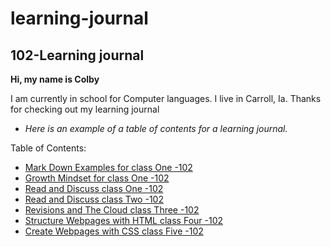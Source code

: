 # learning-journal

## 102-Learning journal

**Hi, my name is Colby**

I am currently in school for Computer languages. I live in Carroll, Ia.
Thanks for checking out my learning journal

- *Here is an example of a table of contents for a learning journal.*




Table of Contents:
- [Mark Down Examples for class One -102](/MarkdownExamples.md)
- [Growth Mindset for class One -102](/growthmindset.md)
- [Read and Discuss class One -102](/Discussion.md)
- [Read and Discuss class Two -102](/Discussion2.md)
- [Revisions and The Cloud class Three -102](/Discussion3.md)
- [Structure Webpages with HTML class Four -102](/Structure_Webpages_With_HTML.md)
- [Create Webpages with CSS class Five -102](/Create_Webpages_With_Css.md)
